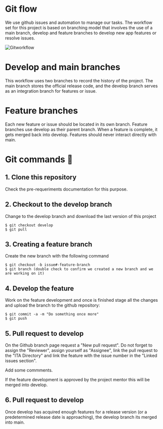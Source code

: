 # Git flow

We use github issues and automation to manage our tasks. The workflow set for this project is based on branching model that involves the use of a main branch, develop and feature branches to develop new app features or resolve issues.

![Gitworkflow](https://github.com/it-academyproject/ita-directory/blob/333-gitflow/documents/docs/Project/gitworkflow.png)

# Develop and main branches

This workflow uses two branches to record the history of the project. The main branch stores the official release code, and the develop branch serves as an integration branch for features or issue.

# Feature branches

Each new feature or issue should be located in its own branch. Feature branches use develop as their parent branch. When a feature is complete, it gets merged back into develop. Features should never interact directly with main.

# Git commands 🔧

## 1. Clone this repository

Check the pre-requeriments documentation for this purpose.

## 2. Checkout to the develop branch

Change to the develop branch and download the last version of this project

```
$ git checkout develop
$ git pull
```

## 3. Creating a feature branch

Create the new branch with the following command

```
$ git checkout -b issue#-feature-branch
$ git branch (double check to confirm we created a new branch and we are working on it)
```

## 4. Develop the feature

Work on the feature development and once is finished stage all the changes and upload the branch to the github repository:

```
$ git commit -a -m "Do something once more"
$ git push

```

## 5. Pull request to develop

On the Github branch page request a "New pull request". Do not forget to assign the "Reviewer", assign yourself as "Assignee", link the pull request to the "ITA Directory" and link the feature with the issue number in the "Linked issues section".

Add some commments.

If the feature development is approved by the project mentor this will be merged into develop.

## 6. Pull request to develop

Once develop has acquired enough features for a release version (or a predetermined release date is approaching), the develop branch its merged into main.
